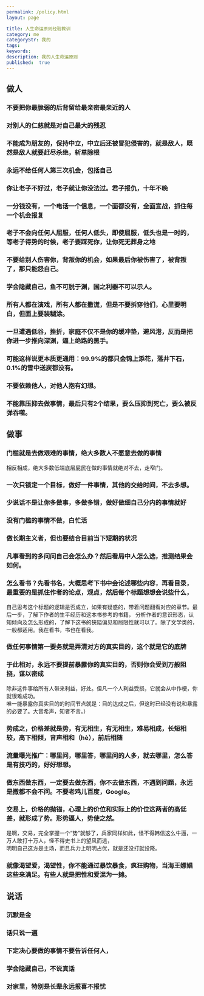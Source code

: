 ```yaml
---
permalink: /policy.html
layout: page

title: 人生命运原则经验教训
category: me
categoryStr: 我的
tags:
keywords:
description: 我的人生命运原则
published:  true
---
```


## 做人
### 不要把你最脆弱的后背留给最亲密最亲近的人
### 对别人的仁慈就是对自己最大的残忍
### 不能成为朋友的，保持中立，中立后还被冒犯侵害的，就是敌人，既然是敌人就要赶尽杀绝，斩草除根
### 永远不给任何人第三次机会，包括自己
### 你让老子不好过，老子就让你没法过。君子报仇，十年不晚
### 一分钱没有，一个电话一个信息，一个面都没有，全面宣战，抓住每一个机会报复
### 老子不会向任何人屈服，任何人低头，即使屈服，低头也是一时的，等老子得势的时候，老子要踩死你，让你死无葬身之地
### 不要给别人伤害你，背叛你的机会，如果最后你被伤害了，被背叛了，那只能怨自己。
### 学会隐藏自己，鱼不可脱于渊，国之利器不可以示人。
### 所有人都在演戏，所有人都在撒谎，但是不要拆穿他们，心里要明白，但面上要装糊涂。
### 一旦遭遇低谷，挫折，家庭不仅不是你的缓冲垫，避风港，反而是把你进一步推向深渊，逼上绝路的黑手。
### 可能这样说更本质更通用：99.9%的都只会锦上添花，落井下石，0.1%的雪中送炭都没有。
### 不要依赖他人，对他人抱有幻想。
### 不能靠压抑去做事情，最后只有2个结果，要么压抑到死亡，要么被反弹吞噬。

## 做事
### 门槛就是去做艰难的事情，绝大多数人不愿意去做的事情
相反相成，绝大多数低端底层屁民在做的事情就绝对不去，走窄门。
### 一次只锁定一个目标，做好一件事情，其他的交给时间，不去多想。
### 少说话不是让你多做事，多做多错，做好做细自己分内的事情就好
### 没有门槛的事情不做，白忙活
### 做长期主义者，但也要结合目前当下短期的状况
### 凡事看到的多问问自己会怎么办？然后看局中人怎么选，推测结果会如何。
### 怎么看书？先看书名，大概思考下书中会论述哪些内容，再看目录，最重要的是抓住作者的论点，观点，然后每个标题想想会说些什么，
自己思考这个标题的逻辑是否成立，如果有疑惑的，带着问题翻看对应的章节。最后一步，了解下作者的生平经历和这本书参考的书籍，
分析作者的意识形态，认知倾向及怎么形成的，了解下这书的狭隘偏见和局限性就可以了。除了文学类的，一般都适用。我在看书，书也在看我。

### 做任何事情第一要务就是弄清对方的真实目的，这个就是它的底牌
### 于此相对，永远不要提前暴露你的真实目的，否则你会受到万般阻挠，谋以密成
除非这件事给所有人带来利益，好处。但凡一个人利益受损，它就会从中作梗，你就很难成功。  
唯一能暴露你真实目的的时间节点就是：目的达成之后，但这时已经没有说和暴露的必要了。大音希声，知者不言。）
### 势成之，价格差就是势，有无相生，有无相生，难易相成，长短相较，高下相倾，音声相和（hè），前后相随
### 流量曝光推广：哪里问，哪里答，哪里问的人多，就去哪里，怎么答是有技巧的，好好想想。
### 做东西做东西，一定要去做东西，你不去做东西，不遇到问题，永远是撒都不会不问。不要老鸡儿百度，Google。
### 交易上，价格的抛锚，心理上的价位和实际上的价位这两者的高低差，就形成了势。形势逼人，势使之然。
是啊，交易，完全掌握一个“势”就够了，兵家同样如此，怪不得韩信这么牛逼，一万人敢打十万人，怪不得史书上的望风而逃，  
明明自己这方是主场，而且兵力上明明占优，就是还没打就投降。
### 就像渴望爱，渴望性，你不能通过暴饮暴食，疯狂购物，当海王嫖娼这些来满足。有些人就是把性和爱混为一摊。


## 说话
### 沉默是金
### 话只说一遍
### 下定决心要做的事情不要告诉任何人，
### 学会隐藏自己，不说真话
### 对家里，特别是长辈永远报喜不报忧
